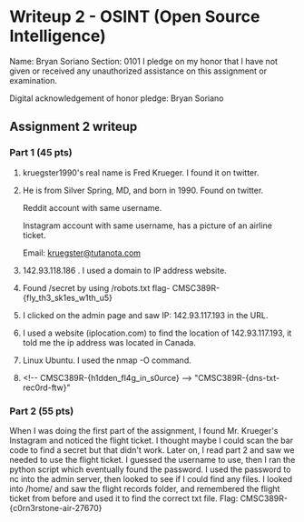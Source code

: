 Writeup 2 - OSINT (Open Source Intelligence)
======

Name: Bryan Soriano
Section: 0101
I pledge on my honor that I have not given or received any unauthorized assistance on this assignment or examination.

Digital acknowledgement of honor pledge: Bryan Soriano

## Assignment 2 writeup

### Part 1 (45 pts)

1. kruegster1990's real name is Fred Krueger. I found it on twitter.

2. He is from Silver Spring, MD, and born in 1990. Found on twitter.

   Reddit account with same username.
   
   Instagram account with same username, has a picture of an airline ticket.
   
   Email: kruegster@tutanota.com

3. 142.93.118.186 . I used a domain to IP address website.

4. Found /secret by using /robots.txt flag- CMSC389R-{fly_th3_sk1es_w1th_u5}

5. I clicked on the admin page and saw IP: 142.93.117.193 in the URL.

6. I used a website (iplocation.com) to find the location of 142.93.117.193, 
   it told me the ip address was located in Canada.

7. Linux Ubuntu. I used the nmap -O command.

8. \<!-- CMSC389R-{h1dden_fl4g_in_s0urce} -->
"CMSC389R-{dns-txt-rec0rd-ftw}"

### Part 2 (55 pts)

When I was doing the first part of the assignment, I found Mr. Krueger's 
Instagram and noticed the flight ticket. I thought maybe I could scan the
bar code to find a secret but that didn't work. Later on, I read part 2
and saw we needed to use the flight ticket. I guessed the username to use,
then I ran the python script which eventually found the password.
I used the password to nc into the admin server, then looked to see 
if I could find any files. I looked into /home/ and saw the flight records folder,
and remembered the flight ticket from before and used it to find the correct txt file.
Flag: CMSC389R-{c0rn3rstone-air-27670}

